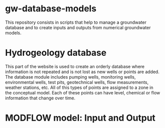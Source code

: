 # gw-database-models
This repository consists in scripts that help to manage a groundwater database and to create inputs and outputs from numerical groundwater models. 

# Hydrogeology database
This part of the website is used to create an orderly database where information is not repeated and is not lost as new wells or points are added. The database module includes pumping wells, monitoring wells, environmental wells, test pits, geotechnical wells, flow measurements, weather stations, etc. All of this types of points are assigned to a zone in the conceptual model. Each of these points can have level, chemical or flow information that change over time. 

# MODFLOW model: Input and Output

